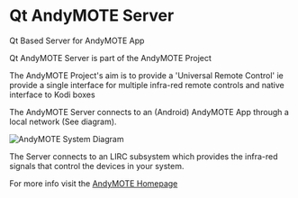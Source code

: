 # Qt AndyMOTE Server
Qt Based Server for AndyMOTE App

Qt AndyMOTE Server is part of the AndyMOTE Project

The AndyMOTE Project's aim is to provide a 'Universal Remote Control' ie provide a single interface for
multiple infra-red remote controls and native interface to Kodi boxes

The AndyMOTE Server connects to an (Android) AndyMOTE App through a local network (See diagram).

![AndyMOTE System Diagram](https://i.ibb.co/xq8Z1q5/system.png)

The Server connects to an LIRC subsystem which provides the infra-red signals that control the devices in your system.

For more info visit the [AndyMOTE Homepage](https://andymote.abondservices.com)
